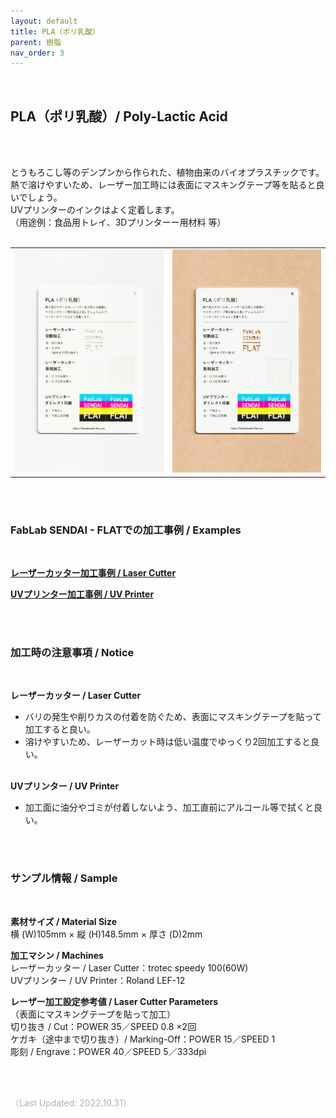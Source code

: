 ```yaml
---
layout: default
title: PLA（ポリ乳酸）
parent: 樹脂
nav_order: 3
---
```

<br>

## PLA（ポリ乳酸）/ Poly-Lactic Acid
<br><br>

とうもろこし等のデンプンから作られた、植物由来のバイオプラスチックです。<br>
熱で溶けやすいため、レーザー加工時には表面にマスキングテープ等を貼ると良いでしょう。<br>
UVプリンターのインクはよく定着します。<br>
（用途例：食品用トレイ、3Dプリンターー用材料 等）
<br>
<br>

<table>
<tr style="border:none;">
<td style="border:none;"><img src="assets/08_PLA_1.png" width="320" alt="hi" class="inline"/></td>
<td style="border:none;"><img src="assets/08_PLA_2.png" width="320" alt="hi" class="inline"/></td>
</tr>
</table>

<br><br>

### FabLab SENDAI - FLATでの加工事例 / Examples
<br>

[**レーザーカッター加工事例 / Laser Cutter**](https://www.flickr.com/search/?user_id=96175517%40N02&sort=date-taken-desc&safe_search=1&view_all=1&tags=plalc)

[**UVプリンター加工事例 / UV Printer**](https://www.flickr.com/search/?user_id=96175517%40N02&sort=date-taken-desc&safe_search=1&view_all=1&tags=plauv)

<br><br>

### 加工時の注意事項 / Notice
<br>

**レーザーカッター / Laser Cutter**
<br>
* バリの発生や削りカスの付着を防ぐため、表面にマスキングテープを貼って加工すると良い。<br>
* 溶けやすいため、レーザーカット時は低い温度でゆっくり2回加工すると良い。<br><br>

**UVプリンター / UV Printer**
<br>
* 加工面に油分やゴミが付着しないよう、加工直前にアルコール等で拭くと良い。<br>

<br><br>

### サンプル情報 / Sample
<br>

**素材サイズ / Material Size**<br>
横 (W)105mm × 縦 (H)148.5mm × 厚さ (D)2mm<br>

**加工マシン / Machines**<br>
レーザーカッター / Laser Cutter：trotec speedy 100(60W)<br>
UVプリンター / UV Printer：Roland LEF-12<br>

**レーザー加工設定参考値 / Laser Cutter Parameters**<br>
（表面にマスキングテープを貼って加工）<br>
切り抜き / Cut：POWER 35／SPEED 0.8 ×2回<br>
ケガキ（途中まで切り抜き）/ Marking-Off：POWER 15／SPEED 1<br>
彫刻 / Engrave：POWER 40／SPEED 5／333dpi<br>

<br><br>

<span style="color: #B2B2B2; ">
（Last Updated: 2022.10.31）
</span>
